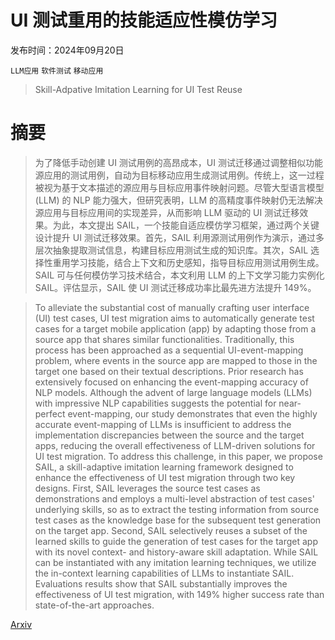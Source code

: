 # UI 测试重用的技能适应性模仿学习

发布时间：2024年09月20日

`LLM应用` `软件测试` `移动应用`

> Skill-Adpative Imitation Learning for UI Test Reuse

# 摘要

> 为了降低手动创建 UI 测试用例的高昂成本，UI 测试迁移通过调整相似功能源应用的测试用例，自动为目标移动应用生成测试用例。传统上，这一过程被视为基于文本描述的源应用与目标应用事件映射问题。尽管大型语言模型 (LLM) 的 NLP 能力强大，但研究表明，LLM 的高精度事件映射仍无法解决源应用与目标应用间的实现差异，从而影响 LLM 驱动的 UI 测试迁移效果。为此，本文提出 SAIL，一个技能自适应模仿学习框架，通过两个关键设计提升 UI 测试迁移效果。首先，SAIL 利用源测试用例作为演示，通过多层次抽象提取测试信息，构建目标应用测试生成的知识库。其次，SAIL 选择性重用学习技能，结合上下文和历史感知，指导目标应用测试用例生成。SAIL 可与任何模仿学习技术结合，本文利用 LLM 的上下文学习能力实例化 SAIL。评估显示，SAIL 使 UI 测试迁移成功率比最先进方法提升 149%。

> To alleviate the substantial cost of manually crafting user interface (UI) test cases, UI test migration aims to automatically generate test cases for a target mobile application (app) by adapting those from a source app that shares similar functionalities. Traditionally, this process has been approached as a sequential UI-event-mapping problem, where events in the source app are mapped to those in the target one based on their textual descriptions. Prior research has extensively focused on enhancing the event-mapping accuracy of NLP models. Although the advent of large language models (LLMs) with impressive NLP capabilities suggests the potential for near-perfect event-mapping, our study demonstrates that even the highly accurate event-mapping of LLMs is insufficient to address the implementation discrepancies between the source and the target apps, reducing the overall effectiveness of LLM-driven solutions for UI test migration.
  To address this challenge, in this paper, we propose SAIL, a skill-adaptive imitation learning framework designed to enhance the effectiveness of UI test migration through two key designs. First, SAIL leverages the source test cases as demonstrations and employs a multi-level abstraction of test cases' underlying skills, so as to extract the testing information from source test cases as the knowledge base for the subsequent test generation on the target app. Second, SAIL selectively reuses a subset of the learned skills to guide the generation of test cases for the target app with its novel context- and history-aware skill adaptation. While SAIL can be instantiated with any imitation learning techniques, we utilize the in-context learning capabilities of LLMs to instantiate SAIL. Evaluations results show that SAIL substantially improves the effectiveness of UI test migration, with 149\% higher success rate than state-of-the-art approaches.

[Arxiv](https://arxiv.org/abs/2409.13311)